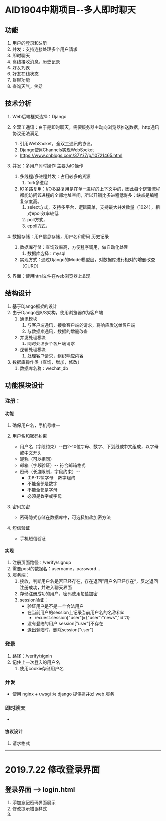 # AID1904中期项目--多人即时聊天

## 功能

1. 用户的登录和注册
2. 并发：支持连接处理多个用户请求
3. 即时聊天
4. 离线接收消息，历史记录
5. 好友列表
6. 好友在线状态
7. 群聊功能
8. 查询天气，笑话

## 技术分析

1. Web后端框架选择：Django

2. 全双工通讯：由于是即时聊天，需要服务器主动向浏览器推送数据，http通讯协议无法满足

   1. 引用WebSocket，全双工通讯的协议。
   2. Django使用Channels实现WebSocket

   - https://www.cnblogs.com/37Y37/p/10721465.html

3. 并发：多用户同时操作  主要为IO操作  
   1. 多线程/多进程并发：占用较多的资源
      1. fork多进程
   2. IO多路复用：I/O多路复用是在单一进程的上下文中的，因此每个逻辑流程都能访问该进程的全部地址空间，所以开销比多进程低得多；缺点是编程复杂度高。
      1. select方式，支持多平台，逻辑简单，支持最大并发数量（1024），相对epoll效率较低
      2. poll方式，
      3. epoll方式，

4. 数据存储：用户信息存储，用户名和密码  历史记录
   1. 数据库存储：查询效率高，方便程序调用，做自动化处理
      1. 数据库选择：mysql
   2. 实现方式：通过Django的Model模型层，对数据库进行相对的增删改查（CURD）
   
5. 界面：使用html文件在web浏览器上呈现

## 结构设计

1. 基于Django框架的设计
2. 由于Django是B/S架构，使用浏览器作为客户端
   1. 通讯模块
      1. 与客户端通讯，接收客户端的请求，将响应发送给客户端
      2. 与数据库通讯，数据的增删改查
   2. 并发处理模块
      1. 同时处理多个客户端请求
   3. 逻辑处理模块
      1. 处理客户请求，组织响应内容
3. 数据库操作类（查询，增加，修改）
   1. 数据库名称：wechat_db

## 功能模块设计

### 注册：

#### 功能

1. 确保用户名，手机号唯一
2. 用户名和密码约束

   - 用户名（字段约束）--由2-10位字母、数字、下划线或中文组成，以字母或中文开头
   - 昵称（可以相同）
   - 邮箱（字段验证）-- 符合邮箱格式
   - 密码（长度限制，字段约束）-- 
     - 由6-12位字母、数字组成
     - 不能全部是数字
     - 不能全部是字母
     - 必须是数字或字母
3. 密码加密
   - 密码隐式存储在数据库中，可选择加盐加密方法
4. 短信验证
   - 手机短信验证
#### 实现

1. 注册页面路径：/verify/signup
2. 需要post的数据名：username，password...
3. 服务端：
   1. 接收，判断用户名是否已经存在，存在返回”用户名已经存在“，反之返回注册成功，并进入聊天界面
   2. 存储注册成功的用户，密码使用加盐加密
   3. session验证：
      - 验证用户是不是一个合法用户
      - 在当前用户的session上记录当前用户名的名称和id
        - request.session["user"]={"user":"news","id":1}
      - 没有登陆的用户 session["user"]不存在
      - 退出登陆时，删除session["user"]

### 登录

1. 路径：/verify/signin
2. 记住上一次登入的用户名
   1. 使用cookie存储用户名

### 并发

- 使用 nginx + uwsgi 为 django 提供高并发 web 服务

### 即时聊天

- 

#### 协议设计

1. 请求格式


-----------------------------------

# 2019.7.22 修改登录界面
## 登录界面 --> login.html
1. 添加忘记密码界面展示
2. 修改提示错误样式
3. 
